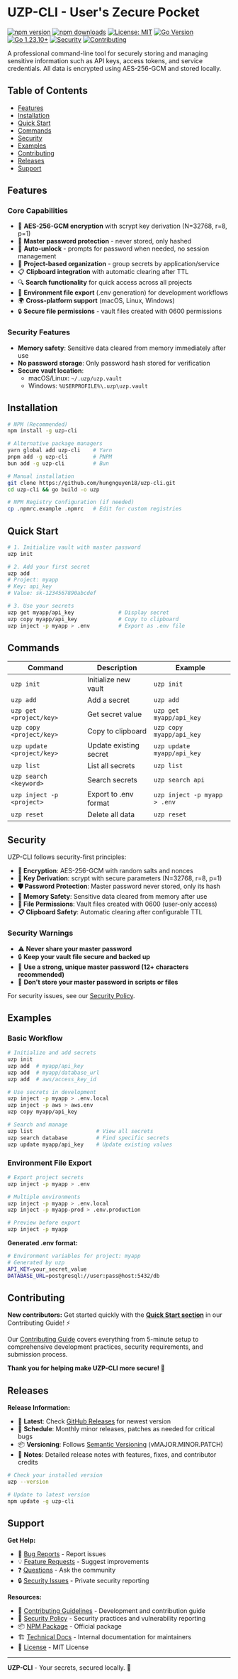 # UZP-CLI - User's Zecure Pocket
[![npm version](https://badge.fury.io/js/uzp-cli.svg)](https://badge.fury.io/js/uzp-cli)
[![npm downloads](https://img.shields.io/npm/dm/uzp-cli.svg)](https://www.npmjs.com/package/uzp-cli)
[![License: MIT](https://img.shields.io/badge/License-MIT-yellow.svg)](https://opensource.org/licenses/MIT)
[![Go Version](https://img.shields.io/github/go-mod/go-version/hungnguyen18/uzp-cli)](https://golang.org/)
[![Go 1.23.10+](https://img.shields.io/badge/Go-1.23.10+-blue.svg)](https://golang.org/dl/)
[![Security](https://img.shields.io/badge/Security-AES--256--GCM-green.svg)](SECURITY.md)
[![Contributing](https://img.shields.io/badge/Contributing-Welcome-brightgreen.svg)](CONTRIBUTING.md)

A professional command-line tool for securely storing and managing sensitive information such as API keys, access tokens, and service credentials. All data is encrypted using AES-256-GCM and stored locally.

## Table of Contents

- [Features](#features)
- [Installation](#installation)
- [Quick Start](#quick-start)
- [Commands](#commands)
- [Security](#security)
- [Examples](#examples)
- [Contributing](#contributing)
- [Releases](#releases)
- [Support](#support)

## Features

### Core Capabilities
- 🔐 **AES-256-GCM encryption** with scrypt key derivation (N=32768, r=8, p=1)
- 🔑 **Master password protection** - never stored, only hashed
- 🔄 **Auto-unlock** - prompts for password when needed, no session management
- 📁 **Project-based organization** - group secrets by application/service
- 📋 **Clipboard integration** with automatic clearing after TTL
- 🔍 **Search functionality** for quick access across all projects
- 📄 **Environment file export** (.env generation) for development workflows
- 🌍 **Cross-platform support** (macOS, Linux, Windows)
- 🔒 **Secure file permissions** - vault files created with 0600 permissions

### Security Features
- **Memory safety**: Sensitive data cleared from memory immediately after use
- **No password storage**: Only password hash stored for verification
- **Secure vault location**: 
  - macOS/Linux: `~/.uzp/uzp.vault`
  - Windows: `%USERPROFILE%\.uzp\uzp.vault`

## Installation

```bash
# NPM (Recommended)
npm install -g uzp-cli

# Alternative package managers
yarn global add uzp-cli    # Yarn
pnpm add -g uzp-cli        # PNPM  
bun add -g uzp-cli         # Bun

# Manual installation
git clone https://github.com/hungnguyen18/uzp-cli.git
cd uzp-cli && go build -o uzp

# NPM Registry Configuration (if needed)
cp .npmrc.example .npmrc   # Edit for custom registries
```

## Quick Start

```bash
# 1. Initialize vault with master password
uzp init

# 2. Add your first secret
uzp add
# Project: myapp
# Key: api_key 
# Value: sk-1234567890abcdef

# 3. Use your secrets
uzp get myapp/api_key              # Display secret
uzp copy myapp/api_key             # Copy to clipboard
uzp inject -p myapp > .env         # Export as .env file
```

## Commands

| Command | Description | Example |
|---------|-------------|---------|
| `uzp init` | Initialize new vault | `uzp init` |
| `uzp add` | Add a secret | `uzp add` |
| `uzp get <project/key>` | Get secret value | `uzp get myapp/api_key` |
| `uzp copy <project/key>` | Copy to clipboard | `uzp copy myapp/api_key` |
| `uzp update <project/key>` | Update existing secret | `uzp update myapp/api_key` |
| `uzp list` | List all secrets | `uzp list` |
| `uzp search <keyword>` | Search secrets | `uzp search api` |
| `uzp inject -p <project>` | Export to .env format | `uzp inject -p myapp > .env` |
| `uzp reset` | Delete all data | `uzp reset` |

## Security

UZP-CLI follows security-first principles:

- **🔐 Encryption**: AES-256-GCM with random salts and nonces
- **🔑 Key Derivation**: scrypt with secure parameters (N=32768, r=8, p=1)  
- **🛡️ Password Protection**: Master password never stored, only its hash
- **🧹 Memory Safety**: Sensitive data cleared from memory after use
- **📁 File Permissions**: Vault files created with 0600 (user-only access)
- **📋 Clipboard Safety**: Automatic clearing after configurable TTL

### Security Warnings

- ⚠️ **Never share your master password**
- 🔒 **Keep your vault file secure and backed up**
- 🔑 **Use a strong, unique master password (12+ characters recommended)**
- 🚫 **Don't store your master password in scripts or files**

For security issues, see our [Security Policy](SECURITY.md).

## Examples

### Basic Workflow
```bash
# Initialize and add secrets
uzp init
uzp add  # myapp/api_key
uzp add  # myapp/database_url
uzp add  # aws/access_key_id

# Use secrets in development
uzp inject -p myapp > .env.local
uzp inject -p aws > aws.env
uzp copy myapp/api_key

# Search and manage
uzp list                    # View all secrets
uzp search database         # Find specific secrets
uzp update myapp/api_key    # Update existing values
```

### Environment File Export
```bash
# Export project secrets
uzp inject -p myapp > .env

# Multiple environments
uzp inject -p myapp > .env.local
uzp inject -p myapp-prod > .env.production

# Preview before export
uzp inject -p myapp
```

**Generated .env format:**
```bash
# Environment variables for project: myapp
# Generated by uzp
API_KEY=your_secret_value
DATABASE_URL=postgresql://user:pass@host:5432/db
```

## Contributing

**New contributors:** Get started quickly with the [**Quick Start section**](CONTRIBUTING.md#-quick-start---get-contributing-in-5-minutes) in our Contributing Guide! ⚡

Our [Contributing Guide](CONTRIBUTING.md) covers everything from 5-minute setup to comprehensive development practices, security requirements, and submission process.

**Thank you for helping make UZP-CLI more secure! 🔐**

## Releases

**Release Information:**
- 🔔 **Latest**: Check [GitHub Releases](https://github.com/hungnguyen18/uzp-cli/releases) for newest version
- 📅 **Schedule**: Monthly minor releases, patches as needed for critical bugs
- 📦 **Versioning**: Follows [Semantic Versioning](https://semver.org/) (vMAJOR.MINOR.PATCH)
- 📝 **Notes**: Detailed release notes with features, fixes, and contributor credits

```bash
# Check your installed version
uzp --version

# Update to latest version  
npm update -g uzp-cli
```

## Support

**Get Help:**
- 🐛 [Bug Reports](https://github.com/hungnguyen18/uzp-cli/issues/new) - Report issues
- 💡 [Feature Requests](https://github.com/hungnguyen18/uzp-cli/issues) - Suggest improvements  
- ❓ [Questions](https://github.com/hungnguyen18/uzp-cli/discussions) - Ask the community
- 🔒 [Security Issues](SECURITY.md) - Private security reporting

**Resources:**
- 📖 [Contributing Guidelines](CONTRIBUTING.md) - Development and contribution guide
- 🔐 [Security Policy](SECURITY.md) - Security practices and vulnerability reporting
- 📦 [NPM Package](https://www.npmjs.com/package/uzp-cli) - Official package
- 🏗️ [Technical Docs](docs/) - Internal documentation for maintainers
- 📜 [License](LICENSE) - MIT License

---

**UZP-CLI** - Your secrets, secured locally. 🔐 